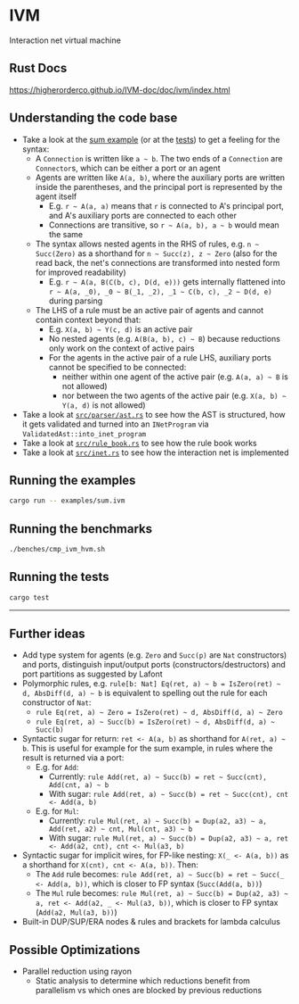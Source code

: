 # IVM

Interaction net virtual machine

## Rust Docs
https://higherorderco.github.io/IVM-doc/doc/ivm/index.html

## Understanding the code base
- Take a look at the [sum example](examples/sum.ivm) (or at the [tests](src/tests.rs)) to get a feeling for the syntax:
    - A `Connection` is written like `a ~ b`. The two ends of a `Connection` are `Connector`s, which can be either a port or an agent
    - Agents are written like `A(a, b)`, where the auxiliary ports are written inside the parentheses, and the principal port is represented by the agent itself
        - E.g. `r ~ A(a, a)` means that `r` is connected to A's principal port, and A's auxiliary ports are connected to each other
        - Connections are transitive, so `r ~ A(a, b), a ~ b` would mean the same
    - The syntax allows nested agents in the RHS of rules, e.g. `n ~ Succ(Zero)` as a shorthand for `n ~ Succ(z), z ~ Zero` (also for the read back, the net's connections are transformed into nested form for improved readability)
        - E.g. `r ~ A(a, B(C(b, c), D(d, e)))` gets internally flattened into `r ~ A(a, _0), _0 ~ B(_1, _2), _1 ~ C(b, c), _2 ~ D(d, e)` during parsing
    - The LHS of a rule must be an active pair of agents and cannot contain context beyond that:
        - E.g. `X(a, b) ~ Y(c, d)` is an active pair
        - No nested agents (e.g. `A(B(a, b), c) ~ B`) because reductions only work on the context of active pairs
        - For the agents in the active pair of a rule LHS, auxiliary ports cannot be specified to be connected:
            - neither within one agent of the active pair (e.g. `A(a, a) ~ B` is not allowed)
            - nor between the two agents of the active pair (e.g. `X(a, b) ~ Y(a, d)` is not allowed)
- Take a look at [`src/parser/ast.rs`](src/parser/ast.rs) to see how the AST is structured, how it gets validated and turned into an `INetProgram` via `ValidatedAst::into_inet_program`
- Take a look at [`src/rule_book.rs`](src/rule_book.rs) to see how the rule book works
- Take a look at [`src/inet.rs`](src/inet.rs) to see how the interaction net is implemented

## Running the examples
```sh
cargo run -- examples/sum.ivm
```

## Running the benchmarks
```sh
./benches/cmp_ivm_hvm.sh
```

## Running the tests
```sh
cargo test
```

---

## Further ideas
- Add type system for agents (e.g. `Zero` and `Succ(p)` are `Nat` constructors) and ports, distinguish input/output ports (constructors/destructors) and port partitions as suggested by Lafont
- Polymorphic rules, e.g. `rule[b: Nat] Eq(ret, a) ~ b = IsZero(ret) ~ d, AbsDiff(d, a) ~ b` is equivalent to spelling out the rule for each constructor of `Nat`:
    - `rule Eq(ret, a) ~ Zero = IsZero(ret) ~ d, AbsDiff(d, a) ~ Zero`
    - `rule Eq(ret, a) ~ Succ(b) = IsZero(ret) ~ d, AbsDiff(d, a) ~ Succ(b)`
- Syntactic sugar for return: `ret <- A(a, b)` as shorthand for `A(ret, a) ~ b`. This is useful for example for the sum example, in rules where the result is returned via a port:
    - E.g. for `Add`:
        - Currently: `rule Add(ret, a) ~ Succ(b) = ret ~ Succ(cnt), Add(cnt, a) ~ b`
        - With sugar: `rule Add(ret, a) ~ Succ(b) = ret ~ Succ(cnt), cnt <- Add(a, b)`
    - E.g. for `Mul`:
        - Currently: `rule Mul(ret, a) ~ Succ(b) = Dup(a2, a3) ~ a, Add(ret, a2) ~ cnt, Mul(cnt, a3) ~ b`
        - With sugar: `rule Mul(ret, a) ~ Succ(b) = Dup(a2, a3) ~ a, ret <- Add(a2, cnt), cnt <- Mul(a3, b)`
- Syntactic sugar for implicit wires, for FP-like nesting: `X(_ <- A(a, b))` as a shorthand for `X(cnt), cnt <- A(a, b))`. Then:
    - The `Add` rule becomes: `rule Add(ret, a) ~ Succ(b) = ret ~ Succ(_ <- Add(a, b))`, which is closer to FP syntax (`Succ(Add(a, b))`)
    - The `Mul` rule becomes: `rule Mul(ret, a) ~ Succ(b) = Dup(a2, a3) ~ a, ret <- Add(a2, _ <- Mul(a3, b))`, which is closer to FP syntax (`Add(a2, Mul(a3, b))`)
- Built-in DUP/SUP/ERA nodes & rules and brackets for lambda calculus

## Possible Optimizations
- Parallel reduction using rayon
    - Static analysis to determine which reductions benefit from parallelism vs which ones are blocked by previous reductions

